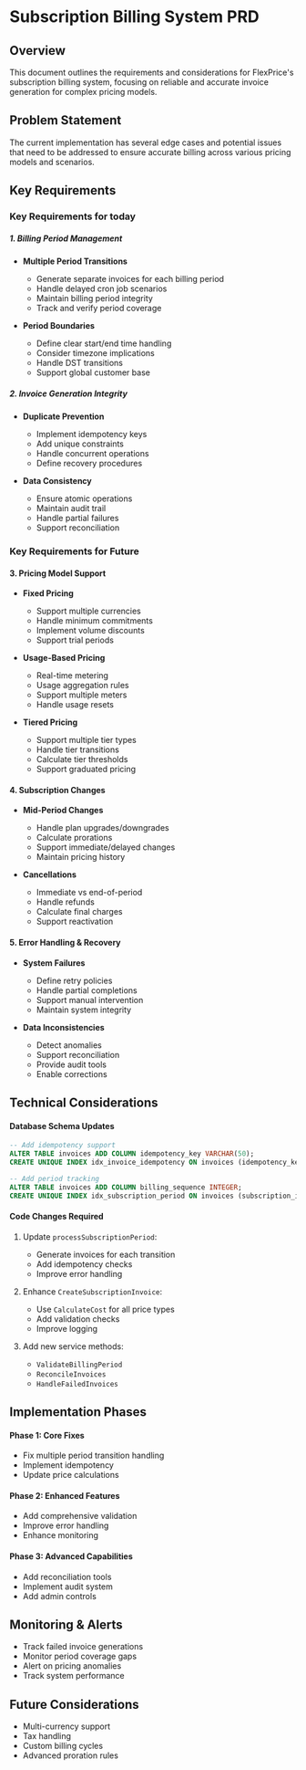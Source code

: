 # Subscription Billing System PRD

## Overview
This document outlines the requirements and considerations for FlexPrice's subscription billing system, focusing on reliable and accurate invoice generation for complex pricing models.

## Problem Statement
The current implementation has several edge cases and potential issues that need to be addressed to ensure accurate billing across various pricing models and scenarios.

## Key Requirements

### Key Requirements for today

##### 1. Billing Period Management
- **Multiple Period Transitions**
  - Generate separate invoices for each billing period
  - Handle delayed cron job scenarios
  - Maintain billing period integrity
  - Track and verify period coverage

- **Period Boundaries**
  - Define clear start/end time handling
  - Consider timezone implications
  - Handle DST transitions
  - Support global customer base

##### 2. Invoice Generation Integrity
- **Duplicate Prevention**
  - Implement idempotency keys
  - Add unique constraints
  - Handle concurrent operations
  - Define recovery procedures

- **Data Consistency**
  - Ensure atomic operations
  - Maintain audit trail
  - Handle partial failures
  - Support reconciliation

### Key Requirements for Future

#### 3. Pricing Model Support
- **Fixed Pricing**
  - Support multiple currencies
  - Handle minimum commitments
  - Implement volume discounts
  - Support trial periods

- **Usage-Based Pricing**
  - Real-time metering
  - Usage aggregation rules
  - Support multiple meters
  - Handle usage resets

- **Tiered Pricing**
  - Support multiple tier types
  - Handle tier transitions
  - Calculate tier thresholds
  - Support graduated pricing

#### 4. Subscription Changes
- **Mid-Period Changes**
  - Handle plan upgrades/downgrades
  - Calculate prorations
  - Support immediate/delayed changes
  - Maintain pricing history

- **Cancellations**
  - Immediate vs end-of-period
  - Handle refunds
  - Calculate final charges
  - Support reactivation

#### 5. Error Handling & Recovery
- **System Failures**
  - Define retry policies
  - Handle partial completions
  - Support manual intervention
  - Maintain system integrity

- **Data Inconsistencies**
  - Detect anomalies
  - Support reconciliation
  - Provide audit tools
  - Enable corrections

## Technical Considerations

#### Database Schema Updates
```sql
-- Add idempotency support
ALTER TABLE invoices ADD COLUMN idempotency_key VARCHAR(50);
CREATE UNIQUE INDEX idx_invoice_idempotency ON invoices (idempotency_key) WHERE status != 'void';

-- Add period tracking
ALTER TABLE invoices ADD COLUMN billing_sequence INTEGER;
CREATE UNIQUE INDEX idx_subscription_period ON invoices (subscription_id, period_start, period_end) WHERE status != 'void';
```

#### Code Changes Required
1. Update `processSubscriptionPeriod`:
   - Generate invoices for each transition
   - Add idempotency checks
   - Improve error handling

2. Enhance `CreateSubscriptionInvoice`:
   - Use `CalculateCost` for all price types
   - Add validation checks
   - Improve logging

3. Add new service methods:
   - `ValidateBillingPeriod`
   - `ReconcileInvoices`
   - `HandleFailedInvoices`

## Implementation Phases

#### Phase 1: Core Fixes
- Fix multiple period transition handling
- Implement idempotency
- Update price calculations

#### Phase 2: Enhanced Features
- Add comprehensive validation
- Improve error handling
- Enhance monitoring

#### Phase 3: Advanced Capabilities
- Add reconciliation tools
- Implement audit system
- Add admin controls

## Monitoring & Alerts
- Track failed invoice generations
- Monitor period coverage gaps
- Alert on pricing anomalies
- Track system performance

## Future Considerations
- Multi-currency support
- Tax handling
- Custom billing cycles
- Advanced proration rules

